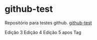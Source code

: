 # github-test
Repositório para testes github. [github-test](https://github.com/adriangonc/github-test)

Edição 3
Edição 4
Edição 5 apos Tag